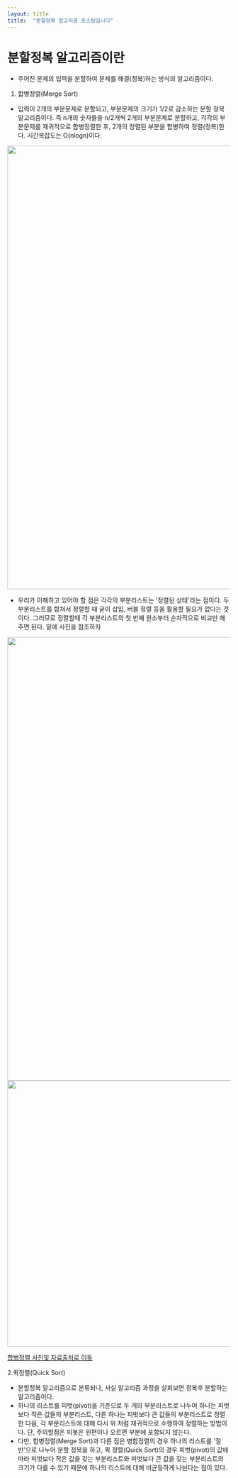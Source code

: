 ```yaml
---
layout: title
title:  "분할정복 알고리즘 포스팅입니다"
---
```

# 분할정복 알고리즘이란
* 주어진 문제의 입력을 분할하여 문제를 해결(정복)하는 방식의 알고리즘이다.

1. 합병정렬(Merge Sort)
* 입력이 2개의 부분문제로 분할되고, 부분문제의 크기가 1/2로 감소하는 분할 정복 알고리즘이다. 즉 n개의 숫자들을 n/2개씩 2개의 부분문제로 분할하고, 각각의 부분문제를 재귀적으로  합병정렬한 후, 2개의 정렬된 부분을 합병하여 정렬(정복)한다. 시간복잡도는 O(nlogn)이다.
<img src="https://img1.daumcdn.net/thumb/R1920x0/?scode=mtistory2&fname=https%3A%2F%2Fblog.kakaocdn.net%2Fdn%2F07jQt%2Fbtq1lao22zT%2FKkr0QfF1VGxi3bfGYp2r61%2Fimg.png" width="1000" height="1000"/>

* 우리가 이해하고 있어야 할 점은 각각의 부분리스트는 '정렬된 상태'라는 점이다. 두 부분리스트를 합쳐서 정렬할 때 굳이 삽입, 버블 정렬 등을 활용할 필요가 없다는 것이다. 그러므로 정렬할때 각 부분리스트의 첫 번째 원소부터 순차적으로 비교만 해주면 된다. 밑에 사진을 참조하자 

<img src="https://img1.daumcdn.net/thumb/R1280x0/?scode=mtistory2&fname=https%3A%2F%2Fblog.kakaocdn.net%2Fdn%2FbjBCBE%2Fbtq1vhtPShg%2Fd2HmOR4b6cwUqrYIAx3uaK%2Fimg.png" width="600" height="1000"/>
<img src="https://img1.daumcdn.net/thumb/R1280x0/?scode=mtistory2&fname=https%3A%2F%2Fblog.kakaocdn.net%2Fdn%2Frjyml%2Fbtq1s4INpId%2F5FzGY2j0NGhDRxflJRl9K1%2Fimg.png" width="600" height="600"/>

[합병정렬 사진및 자료출처로 이동](https://blog.naver.com/billyryoo/222616310296)

2.퀵정렬(Quick Sort)
* 분할정복 알고리즘으로 분류되나, 사실 알고리즘 과정을 살펴보면 정복후 분할하는 알고리즘이다. 
* 하나의 리스트를 피벗(pivot)을 기준으로 두 개의 부분리스트로 나누어 하나는 피벗보다 작은 값들의 부분리스트, 다른 하나는 피벗보다 큰 값들의 부분리스트로 정렬한 다음, 각 부분리스트에 대해 다시 위 처럼 재귀적으로 수행하여 정렬하는 방법이다. 단, 주의할점은 피봇은 왼편이나 오르편 부분에 포함되지 않는다.
* 다만, 합병정렬(Merge Sort)과 다른 점은 병합정렬의 경우 하나의 리스트를 '절반'으로 나누어 분할 정복을 하고, 퀵 정렬(Quick Sort)의 경우 피벗(pivot)의 값에 따라 피벗보다 작은 값을 갖는 부분리스트와 피벗보다 큰 값을 갖는 부분리스트의 크기가 다를 수 있기 때문에 하나의 리스트에 대해 비균등하게 나뉜다는 점이 있다.

